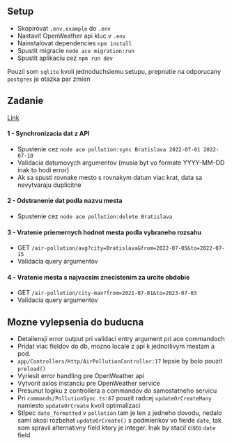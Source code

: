 ## Setup

- Skopirovat `.env.example` do `.env`
- Nastavit OpenWeather api kluc v `.env`
- Nainstalovat dependencies `npm install`
- Spustit migracie `node ace migration:run`
- Spustit aplikaciu cez `npm run dev`

Pouzil som `sqlite` kvoli jednoduchsiemu setupu, prepnutie na odporucany `postgres` je otazka par zmien

## Zadanie

[Link](https://madebyoutloud.notion.site/Back-end-zadanie-2022-0b6a2f10f7714bf3a2eab84b73b02ae6)

#### 1 - Synchronizacia dat z API
- Spustenie cez `node ace pollution:sync Bratislava 2022-07-01 2022-07-10`
- Validacia datumovych argumentov (musia byt vo formate YYYY-MM-DD inak to hodi error)
- Ak sa spusti rovnake mesto s rovnakym datum viac krat, data sa nevytvaraju duplicitne

#### 2 - Odstranenie dat podla nazvu mesta
- Spustenie cez `node ace pollution:delete Bratislava`

#### 3 - Vratenie priemernych hodnot mesta podla vybraneho rozsahu
- GET `/air-pollution/avg?city=Bratislava&from=2022-07-05&to=2022-07-15`
- Validacia query argumentov

#### 4 - Vratenie mesta s najvacsim znecistenim za urcite obdobie
- GET `/air-pollution/city-max?from=2021-07-01&to=2023-07-03`
- Validacia query argumentov

## Mozne vylepsenia do buducna

- Detailensji error output pri validaci entry argument pri ace commandoch
- Pridat viac fieldov do db, mozno locale z api k jednotlivym mestam a pod.
- `app/Controllers/Http/AirPollutionController:17` lepsie by bolo pouzit `preload()`
- Vyriesit error handling pre OpenWeather api
- Vytvorit axios instanciu pre OpenWeather service
- Presunut logiku z controllera a commandov do samostatneho servicu
- Pri `commands/PollutionSync.ts:67` pouzit radcej `updateOrCreateMany` namiesto `updateOrCreate` kvoli optimalizaci
- Stlpec `date_formatted` v `pollution` tam je len z jedneho dovodu, nedalo sami akosi rozbehat `updateOrCreate()` s podmienkov vo fielde `date`, tak som spravil alternativny field ktory je integer. Inak by stacil cisto `date` field
